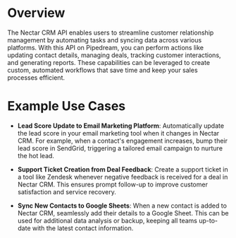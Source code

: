 # Overview

The Nectar CRM API enables users to streamline customer relationship management by automating tasks and syncing data across various platforms. With this API on Pipedream, you can perform actions like updating contact details, managing deals, tracking customer interactions, and generating reports. These capabilities can be leveraged to create custom, automated workflows that save time and keep your sales processes efficient.

# Example Use Cases

- **Lead Score Update to Email Marketing Platform**: Automatically update the lead score in your email marketing tool when it changes in Nectar CRM. For example, when a contact's engagement increases, bump their lead score in SendGrid, triggering a tailored email campaign to nurture the hot lead.

- **Support Ticket Creation from Deal Feedback**: Create a support ticket in a tool like Zendesk whenever negative feedback is received for a deal in Nectar CRM. This ensures prompt follow-up to improve customer satisfaction and service recovery.

- **Sync New Contacts to Google Sheets**: When a new contact is added to Nectar CRM, seamlessly add their details to a Google Sheet. This can be used for additional data analysis or backup, keeping all teams up-to-date with the latest contact information.
